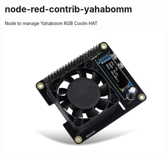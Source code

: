 # node-red-contrib-yahabomm
 Node to manage Yahaboom RGB Coolin HAT

![Image text](https://github.com/Waterbrain/node-red-contrib-yahaboom/blob/160cfad8243cac4f3cfc7d3a8725a5c7719e5974/resources/Yahboom_RGB_Cooling.jpg)
